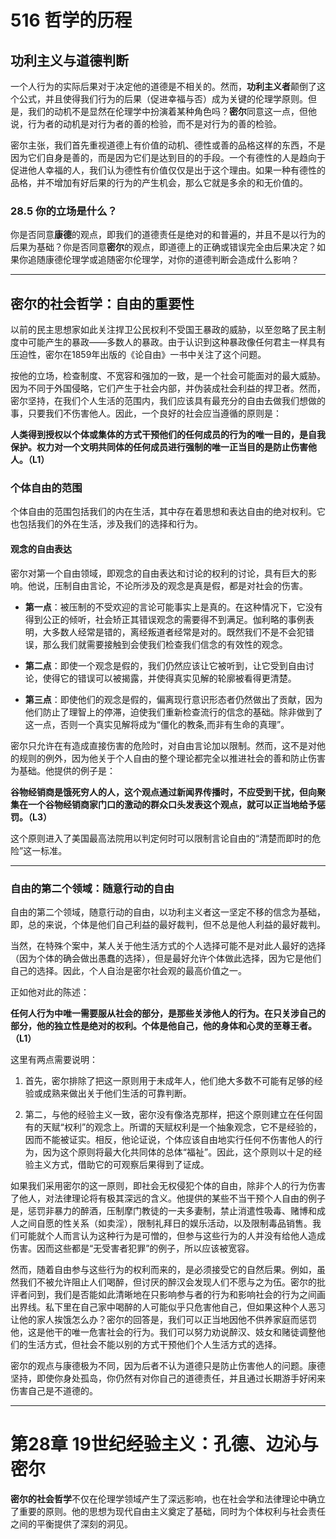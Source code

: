 # 516 哲学的历程

## 功利主义与道德判断

一个人行为的实际后果对于决定他的道德是不相关的。然而，**功利主义者**颠倒了这个公式，并且使得我们行为的后果（促进幸福与否）成为关键的伦理学原则。但是，我们的动机不是显然在伦理学中扮演着某种角色吗？**密尔**同意这一点，但他说，行为者的动机是对行为者的善的检验，而不是对行为的善的检验。

密尔主张，我们首先重视道德上有价值的动机、德性或善的品格这样的东西，不是因为它们自身是善的，而是因为它们是达到目的的手段。一个有德性的人是趋向于促进他人幸福的人，我们认为德性有价值仅仅是出于这个理由。如果一种有德性的品格，并不增加有好后果的行为的产生机会，那么它就是多余的和无价值的。

### 28.5 你的立场是什么？

你是否同意**康德**的观点，即我们的道德责任是绝对的和普遍的，并且不是以行为的后果为基础？你是否同意**密尔**的观点，即道德上的正确或错误完全由后果决定？如果你追随康德伦理学或追随密尔伦理学，对你的道德判断会造成什么影响？

---

## 密尔的社会哲学：自由的重要性

以前的民主思想家如此关注捍卫公民权利不受国王暴政的威胁，以至忽略了民主制度中可能产生的暴政——多数人的暴政。由于认识到这种暴政像任何君主一样具有压迫性，密尔在1859年出版的《论自由》一书中关注了这个问题。

按他的立场，检查制度、不宽容和强加的一致，是一个社会可能面对的最大威胁。因为不同于外国侵略，它们产生于社会内部，并伪装成社会利益的捍卫者。然而，密尔坚持，在我们个人生活的范围内，我们应该具有最充分的自由去做我们想做的事，只要我们不伤害他人。因此，一个良好的社会应当遵循的原则是：

**人类得到授权以个体或集体的方式干预他们的任何成员的行为的唯一目的，是自我保护。权力对一个文明共同体的任何成员进行强制的唯一正当目的是防止伤害他人。（L1）**

### 个体自由的范围

个体自由的范围包括我们的内在生活，其中存在着思想和表达自由的绝对权利。它也包括我们的外在生活，涉及我们的选择和行为。

#### 观念的自由表达

密尔对第一个自由领域，即观念的自由表达和讨论的权利的讨论，具有巨大的影响。他说，压制自由言论，不论所涉及的观念是真是假，都是对社会的伤害。

- **第一点**：被压制的不受欢迎的言论可能事实上是真的。在这种情况下，它没有得到公正的倾听，社会矫正其错误观念的需要得不到满足。伽利略的事例表明，大多数人经常是错的，离经叛道者经常是对的。既然我们不是不会犯错误，那么我们就需要接触到会使我们检查我们信念的有效性的观念。
  
- **第二点**：即使一个观念是假的，我们仍然应该让它被听到，让它受到自由讨论，使得它的错误可以被揭露，并使得真实见解的轮廓被看得更清楚。
  
- **第三点**：即使他们的观念是假的，偏离现行意识形态者仍然做出了贡献，因为他们防止了理智上的停滞，迫使我们重新检查流行的信念的基础。除非做到了这一点，否则一个真实见解将成为“僵化的教条,而非有生命的真理”。

密尔只允许在有造成直接伤害的危险时，对自由言论加以限制。然而，这不是对他的规则的例外，因为他关于个人自由的整个理论都完全以推进社会的善和防止伤害为基础。他提供的例子是：

**谷物经销商是饿死穷人的人，这个观点通过新闻界传播时，不应受到干扰，但向聚集在一个谷物经销商家门口的激动的群众口头发表这个观点，就可以正当地给予惩罚。（L3）**

这个原则进入了美国最高法院用以判定何时可以限制言论自由的“清楚而即时的危险”这一标准。

---

### 自由的第二个领域：随意行动的自由

自由的第二个领域，随意行动的自由，以功利主义者这一坚定不移的信念为基础，即，总的来说，个体是他们自己利益的最好裁判，但不总是他人利益的最好裁判。

当然，在特殊个案中，某人关于他生活方式的个人选择可能不是对此人最好的选择（因为个体的确会做出愚蠢的选择），但是最好允许个体做此选择，因为它是他们自己的选择。因此，个人自治是密尔社会观的最高价值之一。

正如他对此的陈述：

**任何人行为中唯一需要服从社会的部分，是那些关涉他人的行为。在只关涉自己的部分，他的独立性是绝对的权利。个体是他自己，他的身体和心灵的至尊王者。（L1）**

这里有两点需要说明：

1. 首先，密尔排除了把这一原则用于未成年人，他们绝大多数不可能有足够的经验或成熟来做出关于他们生活的可靠判断。
   
2. 第二，与他的经验主义一致，密尔没有像洛克那样，把这个原则建立在任何固有的天赋“权利”的观念上。所谓的天赋权利是一个抽象观念，它不是经验的，因而不能被证实。相反，他论证说，个体应该自由地实行任何不伤害他人的行为，因为这个原则将最大化共同体的总体“福祉”。因此，这个原则以十足的经验主义方式，借助它的可观察后果得到了证成。

如果我们采用密尔的这一原则，即社会无权侵犯个体的自由，除非个人的行为伤害了他人，对法律理论将有极其深远的含义。他提供的某些不当干预个人自由的例子是，惩罚非暴力的醉酒，压制摩门教徒的一夫多妻制，禁止消遣性吸毒、赌博和成人之间自愿的性关系（如卖淫），限制礼拜日的娱乐活动，以及限制毒品销售。我们可能就个人而言认为这种行为是可憎的，但参与这些行为的人并没有给他人造成伤害。因而这些都是“无受害者犯罪”的例子，所以应该被宽容。

然而，随着自由参与这些行为的权利而来的，是必须接受它的自然后果。例如，虽然我们不被允许阻止人们喝醉，但讨厌的醉汉会发现人们不愿与之为伍。密尔的批评者问到，我们是否能如此清晰地在只影响参与者的行为和影响社会的行为之间画出界线。私下里在自己家中喝醉的人可能似乎只危害他自己，但如果这种个人恶习让他的家人挨饿怎么办？密尔的回答是，我们可以正当地因他不供养家庭而惩罚他，这是他干的唯一危害社会的行为。我们可以努力劝说醉汉、妓女和赌徒调整他们的生活方式，但社会不能以别的方式干预他们个人生活方式的选择。

密尔的观点与康德极为不同，因为后者不认为道德只是防止伤害他人的问题。康德坚持，即使你身处孤岛，你仍然有对你自己的道德责任，并且通过长期游手好闲来伤害自己是不道德的。

---

# 第28章 19世纪经验主义：孔德、边沁与密尔

**密尔的社会哲学**不仅在伦理学领域产生了深远影响，也在社会学和法律理论中确立了重要的原则。他的思想为现代自由主义奠定了基础，同时为个体权利与社会责任之间的平衡提供了深刻的洞见。